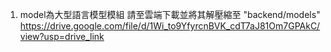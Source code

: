 1. model為大型語言模型模組
   請至雲端下載並將其解壓縮至 "backend/models"
   https://drive.google.com/file/d/1Wi_to9YfyrcnBVK_cdT7aJ81Om7GPAkC/view?usp=drive_link
   
